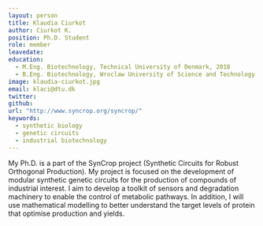 ```yaml
---
layout: person
title: Klaudia Ciurkot
author: Ciurkot K.
position: Ph.D. Student
role: member
leavedate: 
education:
  - M.Eng. Biotechnology, Technical University of Denmark, 2018
  - B.Eng. Biotechnology, Wroclaw University of Science and Technology 2016
image: klaudia-ciurkot.jpg
email: klaci@dtu.dk
twitter: 
github: 
url: "http://www.syncrop.org/syncrop/"
keywords:
  - synthetic biology
  - genetic circuits
  - industrial biotechnology
---
```

My Ph.D. is a part of the SynCrop project (Synthetic Circuits for Robust Orthogonal Production). My project is focused on the development of modular synthetic genetic circuits for the production of compounds of industrial interest. I aim to develop a toolkit of sensors and degradation machinery to enable the control of metabolic pathways. In addition, I will use mathematical modelling to better understand the target levels of protein that optimise production and yields.
